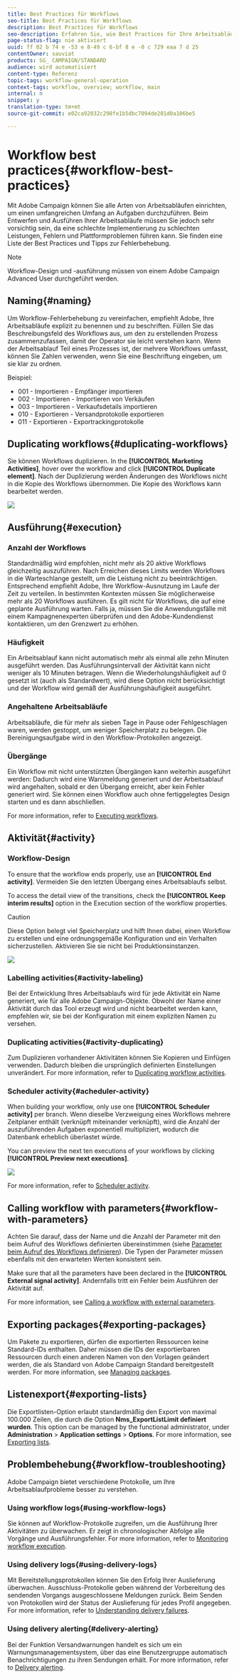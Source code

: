 ```yaml
---
title: Best Practices für Workflows
seo-title: Best Practices für Workflows
description: Best Practices für Workflows
seo-description: Erfahren Sie, wie Best Practices für Ihre Arbeitsabläufe angewendet werden.
page-status-flag: nie aktiviert
uuid: ff 02 b 74 e -53 e 8-49 c 6-bf 8 e -0 c 729 eaa 7 d 25
contentOwner: sauviat
products: SG_ CAMPAIGN/STANDARD
audience: wird automatisiert
content-type: Referenz
topic-tags: workflow-general-operation
context-tags: workflow, overview; workflow, main
internal: n
snippet: y
translation-type: tm+mt
source-git-commit: e02ca92032c298fe1b5dbc7094de201d0a106be5

---
```



# Workflow best practices{#workflow-best-practices}

Mit Adobe Campaign können Sie alle Arten von Arbeitsabläufen einrichten, um einen umfangreichen Umfang an Aufgaben durchzuführen. Beim Entwerfen und Ausführen Ihrer Arbeitsabläufe müssen Sie jedoch sehr vorsichtig sein, da eine schlechte Implementierung zu schlechten Leistungen, Fehlern und Plattformproblemen führen kann. Sie finden eine Liste der Best Practices und Tipps zur Fehlerbehebung.

>[!NOTE]
>
>Workflow-Design und -ausführung müssen von einem Adobe Campaign Advanced User durchgeführt werden.

## Naming{#naming}

Um Workflow-Fehlerbehebung zu vereinfachen, empfiehlt Adobe, Ihre Arbeitsabläufe explizit zu benennen und zu beschriften. Füllen Sie das Beschreibungsfeld des Workflows aus, um den zu erstellenden Prozess zusammenzufassen, damit der Operator sie leicht verstehen kann.
Wenn der Arbeitsablauf Teil eines Prozesses ist, der mehrere Workflows umfasst, können Sie Zahlen verwenden, wenn Sie eine Beschriftung eingeben, um sie klar zu ordnen.

Beispiel:

* 001 - Importieren - Empfänger importieren
* 002 - Importieren - Importieren von Verkäufen
* 003 - Importieren - Verkaufsdetails importieren
* 010 - Exportieren - Versandprotokolle exportieren
* 011 - Exportieren - Exportrackingprotokolle

## Duplicating workflows{#duplicating-workflows}

Sie können Workflows duplizieren. In the **[!UICONTROL Marketing Activities]**, hover over the workflow and click **[!UICONTROL Duplicate element]**. Nach der Duplizierung werden Änderungen des Workflows nicht in die Kopie des Workflows übernommen. Die Kopie des Workflows kann bearbeitet werden.

![](assets/duplicating_workflow.png)

## Ausführung{#execution}

### Anzahl der Workflows

Standardmäßig wird empfohlen, nicht mehr als 20 aktive Workflows gleichzeitig auszuführen. Nach Erreichen dieses Limits werden Workflows in die Warteschlange gestellt, um die Leistung nicht zu beeinträchtigen. Entsprechend empfiehlt Adobe, Ihre Workflow-Ausnutzung im Laufe der Zeit zu verteilen.
In bestimmten Kontexten müssen Sie möglicherweise mehr als 20 Workflows ausführen. Es gilt nicht für Workflows, die auf eine geplante Ausführung warten. Falls ja, müssen Sie die Anwendungsfälle mit einem Kampagnenexperten überprüfen und den Adobe-Kundendienst kontaktieren, um den Grenzwert zu erhöhen.

### Häufigkeit

Ein Arbeitsablauf kann nicht automatisch mehr als einmal alle zehn Minuten ausgeführt werden.
Das Ausführungsintervall der Aktivität kann nicht weniger als 10 Minuten betragen. Wenn die Wiederholungshäufigkeit auf 0 gesetzt ist (auch als Standardwert), wird diese Option nicht berücksichtigt und der Workflow wird gemäß der Ausführungshäufigkeit ausgeführt.

### Angehaltene Arbeitsabläufe

Arbeitsabläufe, die für mehr als sieben Tage in Pause oder Fehlgeschlagen waren, werden gestoppt, um weniger Speicherplatz zu belegen. Die Bereinigungsaufgabe wird in den Workflow-Protokollen angezeigt.

### Übergänge

Ein Workflow mit nicht unterstützten Übergängen kann weiterhin ausgeführt werden: Dadurch wird eine Warnmeldung generiert und der Arbeitsablauf wird angehalten, sobald er den Übergang erreicht, aber kein Fehler generiert wird. Sie können einen Workflow auch ohne fertiggelegtes Design starten und es dann abschließen.

For more information, refer to [Executing workflows](../../automating/using//executing-a-workflow.md).

## Aktivität{#activity}

### Workflow-Design

To ensure that the workflow ends properly, use an **[!UICONTROL End activity]**. Vermeiden Sie den letzten Übergang eines Arbeitsablaufs selbst.

To access the detail view of the transitions, check the **[!UICONTROL Keep interim results]** option in the Execution section of the workflow properties.

>[!CAUTION]
>
>Diese Option belegt viel Speicherplatz und hilft Ihnen dabei, einen Workflow zu erstellen und eine ordnungsgemäße Konfiguration und ein Verhalten sicherzustellen. Aktivieren Sie sie nicht bei Produktionsinstanzen.

![](assets/keep_interim_best_practices.png)


### Labelling activities{#activity-labeling}

Bei der Entwicklung Ihres Arbeitsablaufs wird für jede Aktivität ein Name generiert, wie für alle Adobe Campaign-Objekte. Obwohl der Name einer Aktivität durch das Tool erzeugt wird und nicht bearbeitet werden kann, empfehlen wir, sie bei der Konfiguration mit einem expliziten Namen zu versehen.

### Duplicating activities{#activity-duplicating}

Zum Duplizieren vorhandener Aktivitäten können Sie Kopieren und Einfügen verwenden. Dadurch bleiben die ursprünglich definierten Einstellungen unverändert. For more information, refer to [Duplicating workflow activities](../../automating/using/workflow-interface.md).

### Scheduler activity{#acheduler-activity}

When building your workflow, only use one **[!UICONTROL Scheduler activity]** per branch. Wenn dieselbe Verzweigung eines Workflows mehrere Zeitplaner enthält (verknüpft miteinander verknüpft), wird die Anzahl der auszuführenden Aufgaben exponentiell multipliziert, wodurch die Datenbank erheblich überlastet würde.

You can preview the next ten executions of your workflows by clicking **[!UICONTROL Preview next executions]**.

![](assets/preview_scheduler.png)

For more information, refer to [Scheduler activity](../../automating/using/scheduler.md).

## Calling workflow with parameters{#workflow-with-parameters}

Achten Sie darauf, dass der Name und die Anzahl der Parameter mit den beim Aufruf des Workflows definierten übereinstimmen (siehe [Parameter beim Aufruf des Workflows definieren](../../automating/using/calling-a-workflow-with-external-parameters.md#defining-the-parameters-when-calling-the-workflow)). Die Typen der Parameter müssen ebenfalls mit den erwarteten Werten konsistent sein.

Make sure that all the parameters have been declared in the **[!UICONTROL External signal activity]**. Andernfalls tritt ein Fehler beim Ausführen der Aktivität auf.

For more information, see [Calling a workflow with external parameters](../../automating/using/calling-a-workflow-with-external-parameters.md).

## Exporting packages{#exporting-packages}

Um Pakete zu exportieren, dürfen die exportierten Ressourcen keine Standard-IDs enthalten. Daher müssen die IDs der exportierbaren Ressourcen durch einen anderen Namen von den Vorlagen geändert werden, die als Standard von Adobe Campaign Standard bereitgestellt werden.
For more information, see [Managing packages](../../automating/using/managing-packages.md).

## Listenexport{#exporting-lists}

Die Exportlisten-Option erlaubt standardmäßig den Export von maximal 100.000 Zeilen, die durch die Option **Nms_ExportListLimit definiert wurden**. This option can be managed by the functional administrator, under **Administration** &gt; **Application settings** &gt; **Options**.
For more information, see [Exporting lists](../../automating/using/exporting-lists.md).

## Problembehebung{#workflow-troubleshooting}

Adobe Campaign bietet verschiedene Protokolle, um Ihre Arbeitsablaufprobleme besser zu verstehen.

### Using workflow logs{#using-workflow-logs}

Sie können auf Workflow-Protokolle zugreifen, um die Ausführung Ihrer Aktivitäten zu überwachen. Er zeigt in chronologischer Abfolge alle Vorgänge und Ausführungsfehler.
For more information, refer to [Monitoring workflow execution](../../automating/using/executing-a-workflow.md#monitoring).

### Using delivery logs{#using-delivery-logs}

Mit Bereitstellungsprotokollen können Sie den Erfolg Ihrer Auslieferung überwachen. Ausschluss-Protokolle geben während der Vorbereitung des sendenden Vorgangs ausgeschlossene Meldungen zurück. Beim Senden von Protokollen wird der Status der Auslieferung für jedes Profil angegeben.
For more information, refer to [Understanding delivery failures](../../sending/using/understanding-delivery-failures.md).

### Using delivery alerting{#delivery-alerting}

Bei der Funktion Versandwarnungen handelt es sich um ein Warnungsmanagementsystem, über das eine Benutzergruppe automatisch Benachrichtigungen zu ihren Sendungen erhält.
For more information, refer to [Delivery alerting](../../sending/using/receiving-alerts-when-failures-happen.md).
